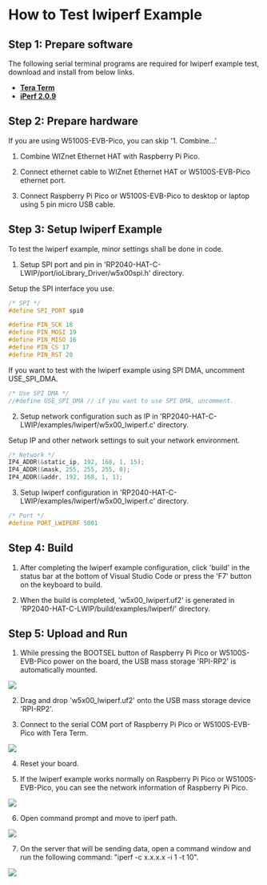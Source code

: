 # How to Test lwiperf Example



## Step 1: Prepare software

The following serial terminal programs are required for lwiperf example test, download and install from below links.

- [**Tera Term**][link-tera_term]
- [**iPerf 2.0.9**][link-iperf]



## Step 2: Prepare hardware

If you are using W5100S-EVB-Pico, you can skip '1. Combine...'

1. Combine WIZnet Ethernet HAT with Raspberry Pi Pico.

2. Connect ethernet cable to WIZnet Ethernet HAT or W5100S-EVB-Pico ethernet port.

3. Connect Raspberry Pi Pico or W5100S-EVB-Pico to desktop or laptop using 5 pin micro USB cable.



## Step 3: Setup lwiperf Example

To test the lwiperf example, minor settings shall be done in code.

1. Setup SPI port and pin in 'RP2040-HAT-C-LWIP/port/ioLibrary_Driver/w5x00spi.h' directory.

Setup the SPI interface you use.

```cpp
/* SPI */
#define SPI_PORT spi0

#define PIN_SCK 18
#define PIN_MOSI 19
#define PIN_MISO 16
#define PIN_CS 17
#define PIN_RST 20
```

If you want to test with the lwiperf example using SPI DMA, uncomment USE_SPI_DMA.

```cpp
/* Use SPI DMA */
//#define USE_SPI_DMA // if you want to use SPI DMA, uncomment.
```

2. Setup network configuration such as IP in 'RP2040-HAT-C-LWIP/examples/lwiperf/w5x00_lwiperf.c' directory.

Setup IP and other network settings to suit your network environment.

```cpp
/* Network */
IP4_ADDR(&static_ip, 192, 168, 1, 15);
IP4_ADDR(&mask, 255, 255, 255, 0);
IP4_ADDR(&addr, 192, 168, 1, 1);
```

3. Setup lwiperf configuration in 'RP2040-HAT-C-LWIP/examples/lwiperf/w5x00_lwiperf.c' directory.

```cpp
/* Port */
#define PORT_LWIPERF 5001
```



## Step 4: Build

1. After completing the lwiperf example configuration, click 'build' in the status bar at the bottom of Visual Studio Code or press the 'F7' button on the keyboard to build.

2. When the build is completed, 'w5x00_lwiperf.uf2' is generated in 'RP2040-HAT-C-LWIP/build/examples/lwiperf/' directory.



## Step 5: Upload and Run

1. While pressing the BOOTSEL button of Raspberry Pi Pico or W5100S-EVB-Pico power on the board, the USB mass storage 'RPI-RP2' is automatically mounted.

![][link-raspberry_pi_pico_usb_mass_storage]

2. Drag and drop 'w5x00_lwiperf.uf2' onto the USB mass storage device 'RPI-RP2'.

3. Connect to the serial COM port of Raspberry Pi Pico or W5100S-EVB-Pico with Tera Term.

![][link-connect_to_serial_com_port]

4. Reset your board.

5. If the lwiperf example works normally on Raspberry Pi Pico or W5100S-EVB-Pico, you can see the network information of Raspberry Pi Pico.

![][link-see_network_information_of_raspberry_pi_pico]

6. Open command prompt and move to iperf path.

![][link-move_to_iperf_path]

7. On the server that will be sending data, open a command window and run the following command: "iperf -c x.x.x.x -i 1 -t 10".

![][link-iperf_server_send_data]





<!--
Link
-->

[link-tera_term]: https://osdn.net/projects/ttssh2/releases/
[link-iperf]: https://iperf.fr/iperf-download.php
[link-raspberry_pi_pico_usb_mass_storage]: https://github.com/hyoyun-Kim/RP2040-HAT-C-Edit/blob/lwip-version/static/images/lwiperf/raspberry_pi_pico_usb_mass_storage.png
[link-connect_to_serial_com_port]: https://github.com/hyoyun-Kim/RP2040-HAT-C-Edit/blob/lwip-version/static/images/lwiperf/connect_to_serial_com_port.png
[link-see_network_information_of_raspberry_pi_pico]: https://github.com/hyoyun-Kim/RP2040-HAT-C-Edit/blob/lwip-version/static/images/lwiperf/see_network_information_of_raspberry_pi_pico.png
[link-move_to_iperf_path]: https://github.com/hyoyun-Kim/RP2040-HAT-C-Edit/blob/lwip-version/static/images/lwiperf/move_to_iperf_path.png
[link-iperf_server_send_data]: https://github.com/hyoyun-Kim/RP2040-HAT-C-Edit/blob/lwip-version/static/images/lwiperf/iperf_server_send_data.png

